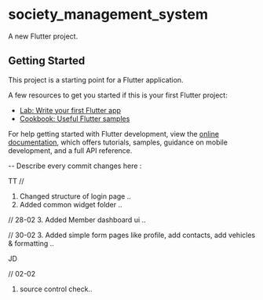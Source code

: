 # society_management_system

A new Flutter project.

## Getting Started

This project is a starting point for a Flutter application.

A few resources to get you started if this is your first Flutter project:

- [Lab: Write your first Flutter app](https://docs.flutter.dev/get-started/codelab)
- [Cookbook: Useful Flutter samples](https://docs.flutter.dev/cookbook)

For help getting started with Flutter development, view the
[online documentation](https://docs.flutter.dev/), which offers tutorials,
samples, guidance on mobile development, and a full API reference.

-- Describe every commit changes here :

TT //
1. Changed structure of login page ..
2. Added common widget folder ..

// 28-02
3. Added Member dashboard ui ..

// 30-02
3. Added simple form pages like profile, add contacts, add vehicles & formatting ..

JD

// 02-02
1. source control check..